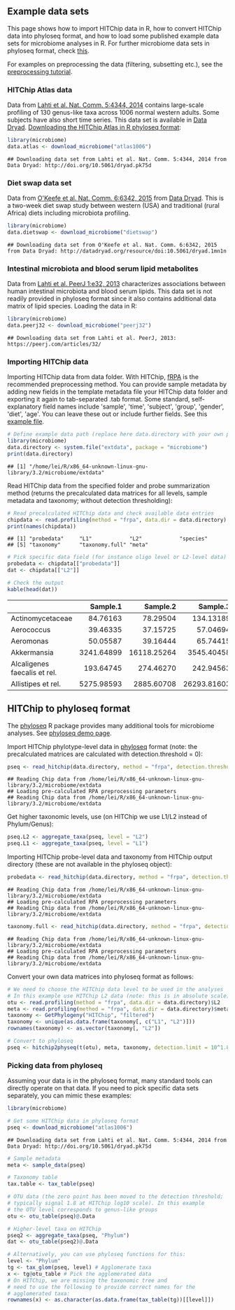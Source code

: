 ## Example data sets

This page shows how to import HITChip data in R, how to convert HITChip data into phyloseq format, and how to load some published example data sets for microbiome analyses in R. For further microbiome data sets in phyloseq format, check [this](http://joey711.github.io/phyloseq/download-microbio.me.html).

For examples on preprocessing the data (filtering, subsetting etc.), see the [preprocessing tutorial](Preprocessing.md).


### HITChip Atlas data 

Data from [Lahti et al. Nat. Comm. 5:4344, 2014](http://www.nature.com/ncomms/2014/140708/ncomms5344/full/ncomms5344.html) contains large-scale profiling of 130 genus-like taxa across 1006 normal western adults. Some subjects have also short time series. This data set is available in [Data Dryad](http://doi.org/10.5061/dryad.pk75d). [Downloading the HITChip Atlas in R phyloseq format](Atlas.md):


```r
library(microbiome)
data.atlas <- download_microbiome("atlas1006")
```

```
## Downloading data set from Lahti et al. Nat. Comm. 5:4344, 2014 from Data Dryad: http://doi.org/10.5061/dryad.pk75d
```


### Diet swap data set

Data from [O'Keefe et al. Nat. Comm. 6:6342, 2015](http://dx.doi.org/10.1038/ncomms7342) from [Data Dryad](http://dx.doi.org/10.5061/dryad.1mn1n). This is a two-week diet swap study between western (USA) and traditional (rural Africa) diets including microbiota profiling.


```r
library(microbiome)
data.dietswap <- download_microbiome("dietswap")
```

```
## Downloading data set from O'Keefe et al. Nat. Comm. 6:6342, 2015 from Data Dryad: http://datadryad.org/resource/doi:10.5061/dryad.1mn1n
```


### Intestinal microbiota and blood serum lipid metabolites

Data from [Lahti et al. PeerJ 1:e32, 2013](https://peerj.com/articles/32/) characterizes associations between human intestinal microbiota and blood serum lipids. This data set is not readily provided in phyloseq format since it also contains additional data matrix of lipid species. Loading the data in R:


```r
library(microbiome)
data.peerj32 <- download_microbiome("peerj32")
```

```
## Downloading data set from Lahti et al. PeerJ, 2013: https://peerj.com/articles/32/
```


### Importing HITChip data

Importing HITChip data from data folder. With HITChip,
[fRPA](http://www.computer.org/csdl/trans/tb/2011/01/ttb2011010217-abs.html)
is the recommended preprocessing method. You can provide sample
metadata by adding new fields in the template metadata file your
HITChip data folder and exporting it again to tab-separated .tab
format. Some standard, self-explanatory field names include 'sample',
'time', 'subject', 'group', 'gender', 'diet', 'age'. You can leave
these out or include further fields. See this [example
file](https://raw.github.com/microbiome/microbiome/master/inst/extdata/meta.tab).



```r
# Define example data path (replace here data.directory with your own path)
library(microbiome)
data.directory <- system.file("extdata", package = "microbiome")
print(data.directory)
```

```
## [1] "/home/lei/R/x86_64-unknown-linux-gnu-library/3.2/microbiome/extdata"
```

Read HITChip data from the specified folder and probe summarization
method (returns the precalculated data matrices for all levels, sample
metadata and taxonomy; without detection thresholding):


```r
# Read precalculated HITChip data and check available data entries
chipdata <- read.profiling(method = "frpa", data.dir = data.directory)
print(names(chipdata))
```

```
## [1] "probedata"     "L1"            "L2"            "species"      
## [5] "taxonomy"      "taxonomy.full" "meta"
```

```r
# Pick specific data field (for instance oligo level or L2-level data)
probedata <- chipdata[["probedata"]]
dat <- chipdata[["L2"]]

# Check the output
kable(head(dat))
```



|                             |   Sample.1|    Sample.2|    Sample.3|   Sample.4|   Sample.5|   Sample.6|   Sample.7|   Sample.8|    Sample.9|   Sample.10|  Sample.11|  Sample.12| Sample.13| Sample.14| Sample.15| Sample.16|  Sample.17| Sample.18|  Sample.19|  Sample.20|
|:----------------------------|----------:|-----------:|-----------:|----------:|----------:|----------:|----------:|----------:|-----------:|-----------:|----------:|----------:|---------:|---------:|---------:|---------:|----------:|---------:|----------:|----------:|
|Actinomycetaceae             |   84.76163|    78.29504|   134.13189|  109.30349|  102.27557|   91.90667|  123.30067|   76.80188|    92.14881|   100.80771|  105.48939|   75.44185|  80.54118|  79.29750| 385.23378|  93.70611|  145.87980|  84.28841|   74.86562|   99.49987|
|Aerococcus                   |   39.46335|    37.15725|    57.04694|   49.92221|   50.12097|   45.20561|   39.18982|   40.00816|    48.15633|    48.88911|   47.43598|   40.01769|  38.47069|  51.66101|  57.82417|  59.01372|   74.22681|  40.46727|   38.66126|   49.77266|
|Aeromonas                    |   50.05587|    39.16444|    65.74415|   61.35530|   54.83985|   44.42839|   46.46214|   37.13851|    48.41742|    49.84928|   49.77854|   38.50172|  54.63650|  36.81774|  59.30448|  57.19805|   76.79569|  41.01024|   39.13462|   57.59464|
|Akkermansia                  | 3241.64899| 16118.25264|  3545.40458| 2695.79856| 1373.24405| 3092.14005| 6116.98477| 5479.95341|  2785.46574|  2980.10595| 1997.84190| 2480.54241| 723.33085| 894.08274| 681.38990| 559.76203| 1457.17800| 850.12411| 2778.85817| 2479.55738|
|Alcaligenes faecalis et rel. |  193.64745|   274.46270|   242.94563|  185.10122|  188.41686|  184.45777|  147.32411|  144.44846|   257.87644|   179.00981|  496.61390|  153.35142| 149.67784| 149.41375| 177.97378| 165.68556|  294.35603| 162.99679|  152.82539|  181.06110|
|Allistipes et rel.           | 5275.98593|  2885.60708| 26293.81603| 2176.93497| 3004.86107|  679.42221| 1355.59886|  609.17888| 14413.70966| 14237.53229| 7305.26704| 4402.88386| 579.25640| 665.34332| 740.46958| 973.90064| 4646.47323| 906.95959| 4966.18710| 5052.53186|


## HITChip to phyloseq format


The [phyloseq](https://github.com/joey711/phyloseq) R package provides
many additional tools for microbiome analyses. See [phyloseq demo
page](http://joey711.github.io/phyloseq-demo/).

Import HITChip phylotype-level data in
[phyloseq](https://github.com/joey711/phyloseq) format (note: the
precalculated matrices are calculated with detection.threshold = 0):


```r
pseq <- read_hitchip(data.directory, method = "frpa", detection.threshold = 10^1.8)$pseq
```

```
## Reading Chip data from /home/lei/R/x86_64-unknown-linux-gnu-library/3.2/microbiome/extdata
## Loading pre-calculated RPA preprocessing parameters
## Reading Chip data from /home/lei/R/x86_64-unknown-linux-gnu-library/3.2/microbiome/extdata
```

Get higher taxonomic levels, use (on HITChip we use L1/L2 instead of Phylum/Genus):


```r
pseq.L2 <- aggregate_taxa(pseq, level = "L2")
pseq.L1 <- aggregate_taxa(pseq, level = "L1")
```

Importing HITChip probe-level data and taxonomy from HITChip
output directory (these are not available in the phyloseq object):


```r
probedata <- read_hitchip(data.directory, method = "frpa", detection.threshold = 10^1.8)$probedata
```

```
## Reading Chip data from /home/lei/R/x86_64-unknown-linux-gnu-library/3.2/microbiome/extdata
## Loading pre-calculated RPA preprocessing parameters
## Reading Chip data from /home/lei/R/x86_64-unknown-linux-gnu-library/3.2/microbiome/extdata
```

```r
taxonomy.full <- read_hitchip(data.directory, method = "frpa", detection.threshold = 10^1.8)$taxonomy.full
```

```
## Reading Chip data from /home/lei/R/x86_64-unknown-linux-gnu-library/3.2/microbiome/extdata
## Loading pre-calculated RPA preprocessing parameters
## Reading Chip data from /home/lei/R/x86_64-unknown-linux-gnu-library/3.2/microbiome/extdata
```


Convert your own data matrices into phyloseq format as follows:


```r
# We need to choose the HITChip data level to be used in the analyses
# In this example use HITChip L2 data (note: this is in absolute scale)
otu <- read.profiling(method = "frpa", data.dir = data.directory)$L2
meta <- read.profiling(method = "frpa", data.dir = data.directory)$meta
taxonomy <- GetPhylogeny("HITChip", "filtered")
taxonomy <- unique(as.data.frame(taxonomy[, c("L1", "L2")]))
rownames(taxonomy) <- as.vector(taxonomy[, "L2"])

# Convert to phyloseq
pseq <- hitchip2physeq(t(otu), meta, taxonomy, detection.limit = 10^1.8)
```


### Picking data from phyloseq  

Assuming your data is in the phyloseq format, many standard tools can directly operate on that data. If you need to pick specific data sets separately, you can mimic these examples:


```r
library(microbiome)

# Get some HITChip data in phyloseq format
pseq <- download_microbiome("atlas1006")
```

```
## Downloading data set from Lahti et al. Nat. Comm. 5:4344, 2014 from Data Dryad: http://doi.org/10.5061/dryad.pk75d
```

```r
# Sample metadata
meta <- sample_data(pseq)

# Taxonomy table
tax.table <- tax_table(pseq)

# OTU data (the zero point has been moved to the detection threshold;
# typically signal 1.8 at HITChip log10 scale). In this example
# the OTU level corresponds to genus-like groups
otu <- otu_table(pseq)@.Data

# Higher-level taxa on HITChip
pseq2 <- aggregate_taxa(pseq, "Phylum")
dat <- otu_table(pseq2)@.Data

# Alternatively, you can use phyloseq functions for this:
level <- "Phylum"
tg <- tax_glom(pseq, level) # Agglomerate taxa
x <- tg@otu_table # Pick the agglomerated data
# On HITChip, we are missing the taxonomic tree and 
# need to use the following to provide correct names for the
# agglomerated taxa:
rownames(x) <- as.character(as.data.frame(tax_table(tg))[[level]]) 
```
